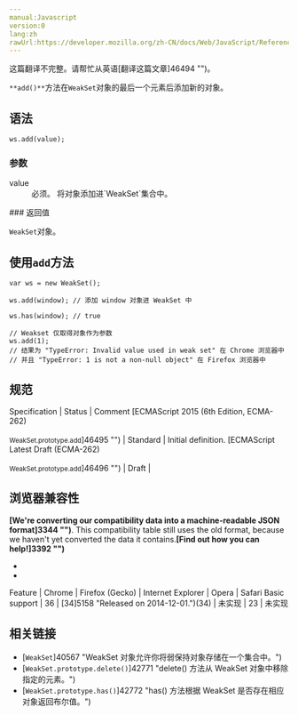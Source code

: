 ```yaml
---
manual:Javascript
version:0
lang:zh
rawUrl:https://developer.mozilla.org/zh-CN/docs/Web/JavaScript/Reference/Global_Objects/WeakSet/add
---
```




这篇翻译不完整。请帮忙从英语[翻译这篇文章]46494 "")。






`**add()**`方法在`WeakSet`对象的最后一个元素后添加新的对象。


## 语法<a name="语法"></a>

```
ws.add(value);

```

### 参数<a name="参数"></a>
<dl><dt id=''>value</dt><dd>必须。 将对象添加进`WeakSet`集合中。</dd></dl>
### 返回值<a name="返回值"></a>


`WeakSet`对象。


## 使用`add`方法<a name="使用_add_方法"></a>

```
var ws = new WeakSet();

ws.add(window); // 添加 window 对象进 WeakSet 中

ws.has(window); // true

// Weakset 仅取得对象作为参数
ws.add(1);
// 结果为 "TypeError: Invalid value used in weak set" 在 Chrome 浏览器中
// 并且 "TypeError: 1 is not a non-null object" 在 Firefox 浏览器中
```

## 规范<a name="规范"></a>

Specification | Status | Comment 
[ECMAScript 2015 (6th Edition, ECMA-262)<br></br><small>WeakSet.prototype.add</small>]46495 "") | Standard | Initial definition. 
[ECMAScript Latest Draft (ECMA-262)<br></br><small>WeakSet.prototype.add</small>]46496 "") | Draft |  


## 浏览器兼容性<a name="浏览器兼容性"></a>


**[We&#39;re converting our compatibility data into a machine-readable JSON format]3344 "")**. This compatibility table still uses the old format, because we haven&#39;t yet converted the data it contains.**[Find out how you can help!]3392 "")**


* 
* 

Feature | Chrome | Firefox (Gecko) | Internet Explorer | Opera | Safari 
Basic support | 36 | [34]5158 "Released on 2014-12-01.")(34) | 未实现 | 23 | 未实现 




## 相关链接<a name="相关链接"></a>

* [`WeakSet`]40567 "WeakSet 对象允许你将弱保持对象存储在一个集合中。")
* [`WeakSet.prototype.delete()`]42771 "delete() 方法从 WeakSet 对象中移除指定的元素。")
* [`WeakSet.prototype.has()`]42772 "has() 方法根据 WeakSet 是否存在相应对象返回布尔值。")



